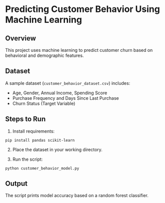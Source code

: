
# Predicting Customer Behavior Using Machine Learning

## Overview
This project uses machine learning to predict customer churn based on behavioral and demographic features.

## Dataset
A sample dataset (`customer_behavior_dataset.csv`) includes:
- Age, Gender, Annual Income, Spending Score
- Purchase Frequency and Days Since Last Purchase
- Churn Status (Target Variable)

## Steps to Run

1. Install requirements:
```
pip install pandas scikit-learn
```

2. Place the dataset in your working directory.

3. Run the script:
```
python customer_behavior_model.py
```

## Output
The script prints model accuracy based on a random forest classifier.
